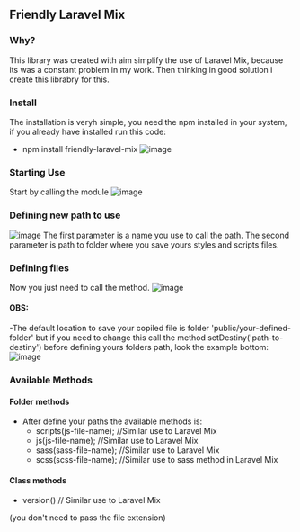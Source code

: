 ## Friendly Laravel Mix

### Why?
This library was created with aim simplify the use of Laravel Mix, because its was a constant problem in my work. Then thinking in good solution i create this librabry for this.

### Install
The installation is veryh simple, you need the npm installed in your system, if you already have installed run this code:
- npm install friendly-laravel-mix
![image](https://user-images.githubusercontent.com/69371953/143684584-bf2f84e2-4707-4768-af21-f15d4df18328.png)

### Starting Use
Start by calling the module
![image](https://user-images.githubusercontent.com/69371953/143684682-045aca6a-7983-49eb-9503-3a9b87f9ac83.png)

### Defining new path to use
![image](https://user-images.githubusercontent.com/69371953/143684720-4ddef3d1-c5e7-44c0-96a3-bc3972538c8b.png)
The first parameter is a name you use to call the path.
The second parameter is path to folder where you save yours styles and scripts files.

### Defining files
Now you just need to call the method.
![image](https://user-images.githubusercontent.com/69371953/143684959-88e39d79-d717-46eb-ab91-9dbe2b64fe41.png)

#### OBS:
-The default location to save your copiled file is folder 'public/your-defined-folder' but if you need to change this call the method setDestiny('path-to-destiny') before defining yours folders path, look the example bottom:
![image](https://user-images.githubusercontent.com/69371953/143685132-4bb3a3e9-074d-4e58-8593-dfd27129c1b1.png)

### Available Methods

#### Folder methods
- After define your paths the available methods is:
  - scripts(js-file-name); //Similar use to Laravel Mix 
  - js(js-file-name); //Similar use to Laravel Mix 
  - sass(sass-file-name); //Similar use to Laravel Mix 
  - scss(scss-file-name); //Similar use to sass method in Laravel Mix

#### Class methods
- version() // Similar use to Laravel Mix

(you don't need to pass the file extension)
